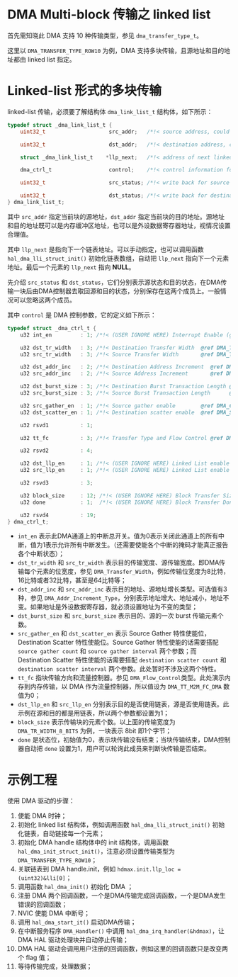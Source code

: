 # DMA Multi-block 传输之 linked list

首先需知晓此 DMA 支持 10 种传输类型，参见 `dma_transfer_type_t`。

这里以 `DMA_TRANSFER_TYPE_ROW10` 为例，DMA 支持多块传输，且源地址和目的地址都由 linked list 指定。

# Linked-list 形式的多块传输

linked-list 传输，必须要了解结构体 `dma_link_list_t` 结构体，如下所示：

```C
typedef struct _dma_link_list_t {
	uint32_t                    src_addr;   /*!< source address, could be memory buffer address or hardware data register address      */

	uint32_t                    dst_addr;   /*!< destination address, could be memory buffer address or hardware data register address */

	struct _dma_link_list_t    *llp_next;   /*!< address of next linked list                                                           */

	dma_ctrl_t                  control;    /*!< control information for one block transfer                                            */

	uint32_t                    src_status; /*!< write back for source status                                                          */

	uint32_t                    dst_status; /*!< write back for destination status                                                     */
} dma_link_list_t;
```

其中 `src_addr` 指定当前块的源地址，`dst_addr` 指定当前块的目的地址。源地址和目的地址既可以是内存缓冲区地址，也可以是外设数据寄存器地址，视情况设置合理值。

其中 `llp_next` 是指向下一个链表地址。可以手动指定，也可以调用函数 `hal_dma_lli_struct_init()` 初始化链表数组，自动把 `llp_next` 指向下一个元素地址。最后一个元素的 `llp_next` 指向 **NULL**。

先介绍 `src_status` 和 `dst_status`，它们分别表示源状态和目的状态，在DMA传输一块后由DMA控制器去取回源和目的状态，分别保存在这两个成员上。一般情况可以忽略这两个成员。

其中 `control` 是 DMA 控制参数，它的定义如下所示：

```C
typedef struct _dma_ctrl_t {
	u32 int_en         : 1; /*!< (USER IGNORE HERE) Interrupt Enable (global mask)                */

	u32 dst_tr_width   : 3; /*!< Destination Transfer Width  @ref DMA_Transfer_Width              */
	u32 src_tr_width   : 3; /*!< Source Transfer Width       @ref DMA_Transfer_Width              */

	u32 dst_addr_inc   : 2; /*!< Destination Address Increment  @ref DMA_Addr_Increment_Type      */
	u32 src_addr_inc   : 2; /*!< Source Address Increment       @ref DMA_Addr_Increment_Type      */

	u32 dst_burst_size : 3; /*!< Destination Burst Transaction Length @ref DMA_Burst_Size         */
	u32 src_burst_size : 3; /*!< Source Burst Transaction Length      @ref DMA_Burst_Size         */

	u32 src_gather_en  : 1; /*!< Source gather enable        @ref DMA_Gather_Management           */
	u32 dst_scatter_en : 1; /*!< Destination scatter enable  @ref DMA_Scatter_Management          */

	u32 rsvd1          : 1;

	u32 tt_fc          : 3; /*!< Transfer Type and Flow Control @ref DMA_Flow_Control             */

	u32 rsvd2          : 4;

	u32 dst_llp_en     : 1; /*!< (USER IGNORE HERE) Linked List enable on destination side        */
	u32 src_llp_en     : 1; /*!< (USER IGNORE HERE) Linked List enable on source side             */

	u32 rsvd3          : 3;

	u32 block_size     : 12; /*!< (USER IGNORE HERE) Block Transfer Size                          */
	u32 done           : 1;  /*!< (USER IGNORE HERE) Block Transfer Done                          */

	u32 rsvd4          : 19;
} dma_ctrl_t;
```

- `int_en` 表示此DMA通道上的中断总开关。值为0表示关闭此通道上的所有中断，值为1表示允许所有中断发生。（还需要使能各个中断的掩码才能真正报告各个中断状态）；
- `dst_tr_width` 和 `src_tr_width` 表示目的传输宽度、源传输宽度。即DMA传输每个元素的位宽度，参见 `DMA_Transfer_Width`，例如传输位宽度为8比特，16比特或者32比特，甚至是64比特等；
- `dst_addr_inc` 和 `src_addr_inc` 表示目的地址、源地址增长类型。可选值有3种，参见 `DMA_Addr_Increment_Type`，分别表示地址增大、地址减小，地址不变。如果地址是外设数据寄存器，就必须设置地址为不变的类型；
- `dst_burst_size` 和 `src_burst_size` 表示目的、源的一次 burst 传输元素个数。
- `src_gather_en` 和 `dst_scatter_en` 表示 Source Gather 特性使能位，Destination Scatter 特性使能位。Source Gather 特性使能的话需要搭配 `source gather count` 和 `source gather interval` 两个参数；而 Destination Scatter 特性使能的话需要搭配 `destination scatter count` 和 `destination scatter interval` 两个参数。此处暂时不涉及这两个特性。
- `tt_fc` 指块传输方向和流量控制器。参见 `DMA_Flow_Control`类型。此处演示内存到内存传输，以 DMA 作为流量控制器，所以值设为 `DMA_TT_M2M_FC_DMA` 数值为0；
- `dst_llp_en` 和 `src_llp_en` 分别表示目的是否使用链表，源是否使用链表。此示例在源和目的都是用链表，所以两个参数都设置为1；
- `block_size` 表示传输块的元素个数。以上面的传输宽度为 `DMA_TR_WIDTH_8_BITS` 为例，一块表示 8bit 即1个字节；
- `done` 是状态位，初始值为0，表示块传输没有结束；当块传输结束，DMA控制器自动把 `done` 设置为1，用户可以轮询此成员来判断块传输是否结束。


# 示例工程

使用 DMA 驱动的步骤：

1. 使能 DMA 时钟；
2. 初始化 linked list 结构体，例如调用函数 `hal_dma_lli_struct_init()` 初始化链表，自动链接每一个元素；
3. 初始化 DMA handle 结构体中的 init 结构体，调用函数 `hal_dma_init_struct_init()`，注意必须设置传输类型为 `DMA_TRANSFER_TYPE_ROW10`；
4. 关联链表到 DMA handle.init，例如 `hdmax.init.llp_loc = (uint32)&lli[0]`；
5. 调用函数 `hal_dma_init()` 初始化 DMA ；
6. 注册 DMA 两个回调函数，一个是DMA传输完成回调函数，一个是DMA发生错误的回调函数；
7. NVIC 使能 DMA 中断号；
8. 调用 `hal_dma_start_it()` 启动DMA传输；
9. 在中断服务程序 `DMA_Handler()` 中调用 `hal_dma_irq_handler(&hdmax)`，让 DMA HAL 驱动处理块并自动停止传输；
10. DMA HAL 驱动会调用用户注册的回调函数，例如这里的回调函数只是改变两个 flag 值；
11. 等待传输完成，处理数据；
